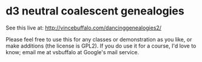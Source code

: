 # d3 neutral coalescent genealogies

See this live at: http://vincebuffalo.com/dancinggenealogies2/

Please feel free to use this for any classes or demonstration as you like, or
make additions (the license is GPL2). If you do use it for a course, I'd love
to know; email me at vsbuffalo at Google's mail service.

